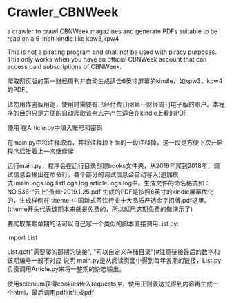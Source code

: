 # Crawler_CBNWeek
a crawler to crawl CBNWeek magazines and generate PDFs suitable to be read on a 6-inch kindle like kpw3,kpw4

This is not a pirating program and shall not be used with piracy purposes. This only works when you have an official CBNWeek account that can access paid subscriptions of CBNWeek.

爬取网页版的第一财经周刊并自动生成适合6英寸屏幕的kindle，如kpw3，kpw4的PDF。

请勿用作盗版用途，使用时需要有已经付费订阅第一财经周刊电子版的账户。本程序的目的只是方便的自动爬取该杂志并产生适合在kindle上看的PDF

使用
在Article.py中填入账号和密码

在main.py中将注释取消，并将注释段下面的一段注释掉，这一段是方便下次开启程序后接着上一次继续爬

运行main.py，程序会在运行目录创建books文件夹，从2019年爬到2018年，调试信息会输出在命令行，各个部分的调试信息会自动写入(追加模式)mainLogs.log listLogs.log articleLogs.log中。生成文件的命名格式如：NO.536-“云上”贵州-2019.1.25.pdf 生成的PDF是按照6英寸的kindle屏幕优化的，生成样例在 theme-中国新式茶饮行业十大品质严选金字招牌.pdf这里。(theme开头代表该期本来就是免费的，所以就用这期免费的做演示了)

要爬取某期单期的话可以自己写一个类似的脚本直接调用List.py:

import List

List.get("需要爬的那期的链接", "可以自定义存储目录")#注意链接最后的数字和该期编号一般不对应
说明
main.py是从阅读页面中得到每年各期的链接，List.py负责调用Article.py来将一整期的杂志输出。

使用selenium获得cookies传入requests库，使用正则表达式得到内容再生成一个html，最后调用pdfkit生成pdf
